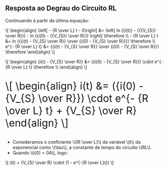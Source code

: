## Resposta ao Degrau do Circuito RL

<div class="grid-50-50 regular">

<div class="grid-element">

Continuando à partir da última equação:

\\[
\begin{align}
    \left[ - {R \over L} t - 0\right] &= \left[ ln ({i(t)} - {{{V_{S}} \over R}}) - ln ({i(0) - {{V_{S}} \over R}}) \right] \therefore \\\\
    - {R \over L} t &= ln ({{i(t) - {V_{S} \over R}} \over {i(0) - {V_{S} \over R}}}) \therefore \\\\
    e^{- {R \over L} t} &= {{i(t) - {V_{S} \over R}} \over {i(0) - {V_{S} \over R}}} \therefore
\end{align}
\\]

</div>

<div class="grid-element">

\\[
\begin{align}
    {i(t) - {V_{S} \over R}} &= ({i(0) - {V_{S} \over R}}) \cdot e^{- {R \over L} t} \therefore \\\\
\end{align}
\\]


<div style="font-size: 32px;">

\\[
\begin{align}
    i(t) &= ({i(0) - {V_{S} \over R}}) \cdot e^{- {R \over L} t} + {V_{S} \over R}
\end{align}
\\]

</div>

- Consideramos o coeficiente \\({R \over L}\\) da variável \\(t\\) da exponencial como \\(\tau\\), a constante de tempo do circuito \\(RL\\).
- Quando \\(i(0) = 0A\\), logo:

\\[
i(t) = {V_{S} \over R} \cdot (1 - e^{-{R \over L}t})
\\]

</div>

</div>
